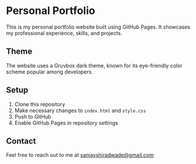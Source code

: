 # Personal Portfolio

This is my personal portfolio website built using GitHub Pages. It showcases my professional experience, skills, and projects.

## Theme
The website uses a Gruvbox dark theme, known for its eye-friendly color scheme popular among developers.

## Setup
1. Clone this repository
2. Make necessary changes to `index.html` and `style.css`
3. Push to GitHub
4. Enable GitHub Pages in repository settings

## Contact
Feel free to reach out to me at sanjayshiradwade@gmail.com
